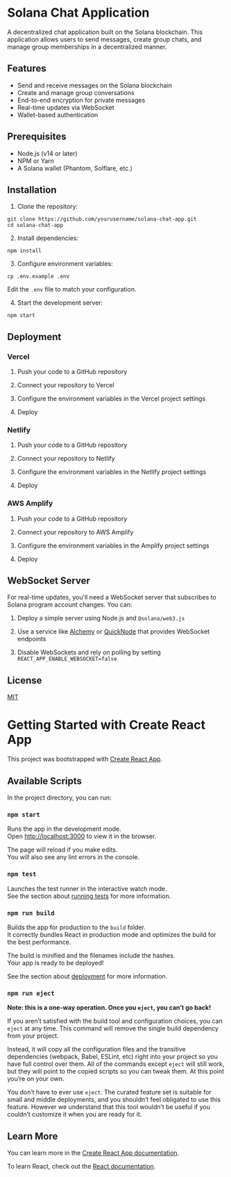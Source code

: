 
# Solana Chat Application

A decentralized chat application built on the Solana blockchain. This application allows users to send messages, create group chats, and manage group memberships in a decentralized manner.

## Features

- Send and receive messages on the Solana blockchain
- Create and manage group conversations
- End-to-end encryption for private messages
- Real-time updates via WebSocket
- Wallet-based authentication

## Prerequisites

- Node.js (v14 or later)
- NPM or Yarn
- A Solana wallet (Phantom, Solflare, etc.)

## Installation

1. Clone the repository:
```
git clone https://github.com/yourusername/solana-chat-app.git
cd solana-chat-app
```

2. Install dependencies:
```
npm install
```

3. Configure environment variables:
```
cp .env.example .env
```
Edit the `.env` file to match your configuration.

4. Start the development server:
```
npm start
```

## Deployment

### Vercel

1. Push your code to a GitHub repository

2. Connect your repository to Vercel

3. Configure the environment variables in the Vercel project settings

4. Deploy

### Netlify

1. Push your code to a GitHub repository

2. Connect your repository to Netlify

3. Configure the environment variables in the Netlify project settings

4. Deploy

### AWS Amplify

1. Push your code to a GitHub repository

2. Connect your repository to AWS Amplify

3. Configure the environment variables in the Amplify project settings

4. Deploy

## WebSocket Server

For real-time updates, you'll need a WebSocket server that subscribes to Solana program account changes. You can:

1. Deploy a simple server using Node.js and `@solana/web3.js`

2. Use a service like [Alchemy](https://www.alchemy.com/) or [QuickNode](https://www.quicknode.com/) that provides WebSocket endpoints

3. Disable WebSockets and rely on polling by setting `REACT_APP_ENABLE_WEBSOCKET=false`

## License

[MIT](LICENSE)

# Getting Started with Create React App

This project was bootstrapped with [Create React App](https://github.com/facebook/create-react-app).

## Available Scripts

In the project directory, you can run:

### `npm start`

Runs the app in the development mode.\
Open [http://localhost:3000](http://localhost:3000) to view it in the browser.

The page will reload if you make edits.\
You will also see any lint errors in the console.

### `npm test`

Launches the test runner in the interactive watch mode.\
See the section about [running tests](https://facebook.github.io/create-react-app/docs/running-tests) for more information.

### `npm run build`

Builds the app for production to the `build` folder.\
It correctly bundles React in production mode and optimizes the build for the best performance.

The build is minified and the filenames include the hashes.\
Your app is ready to be deployed!

See the section about [deployment](https://facebook.github.io/create-react-app/docs/deployment) for more information.

### `npm run eject`

**Note: this is a one-way operation. Once you `eject`, you can’t go back!**

If you aren’t satisfied with the build tool and configuration choices, you can `eject` at any time. This command will remove the single build dependency from your project.

Instead, it will copy all the configuration files and the transitive dependencies (webpack, Babel, ESLint, etc) right into your project so you have full control over them. All of the commands except `eject` will still work, but they will point to the copied scripts so you can tweak them. At this point you’re on your own.

You don’t have to ever use `eject`. The curated feature set is suitable for small and middle deployments, and you shouldn’t feel obligated to use this feature. However we understand that this tool wouldn’t be useful if you couldn’t customize it when you are ready for it.

## Learn More

You can learn more in the [Create React App documentation](https://facebook.github.io/create-react-app/docs/getting-started).

To learn React, check out the [React documentation](https://reactjs.org/).
